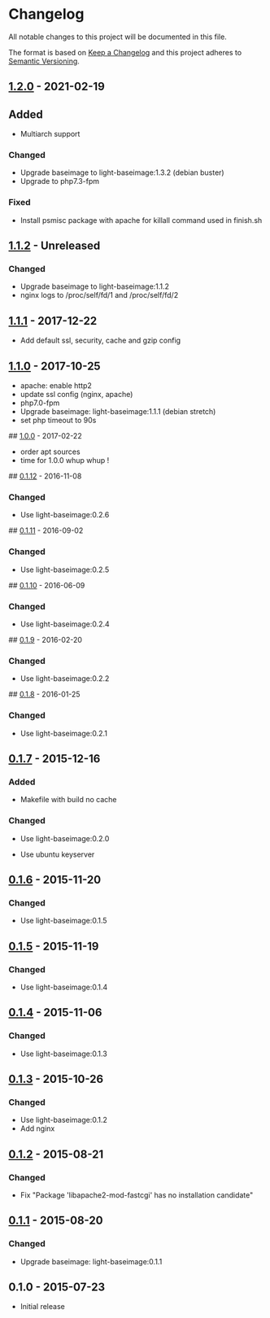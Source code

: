 # Changelog
All notable changes to this project will be documented in this file.

The format is based on [Keep a Changelog](http://keepachangelog.com/en/1.0.0/)
and this project adheres to [Semantic Versioning](http://semver.org/spec/v2.0.0.html).

## [1.2.0] - 2021-02-19
## Added
  - Multiarch support

### Changed
  - Upgrade baseimage to light-baseimage:1.3.2 (debian buster)
  - Upgrade to php7.3-fpm

### Fixed 
  - Install psmisc package with apache for killall command used in finish.sh

## [1.1.2] - Unreleased
### Changed
  - Upgrade baseimage to light-baseimage:1.1.2
  - nginx logs to /proc/self/fd/1 and /proc/self/fd/2

## [1.1.1] - 2017-12-22
  - Add default ssl, security, cache and gzip config

## [1.1.0] - 2017-10-25
  - apache: enable http2
  - update ssl config (nginx, apache)
  - php7.0-fpm
  - Upgrade baseimage: light-baseimage:1.1.1 (debian stretch)
  - set php timeout to 90s

## [1.0.0] - 2017-02-22
  - order apt sources
  - time for 1.0.0 whup whup !

## [0.1.12] - 2016-11-08
### Changed
  - Use light-baseimage:0.2.6

## [0.1.11] - 2016-09-02
### Changed
  - Use light-baseimage:0.2.5

## [0.1.10] - 2016-06-09
### Changed
  - Use light-baseimage:0.2.4

## [0.1.9] - 2016-02-20
### Changed
  - Use light-baseimage:0.2.2

## [0.1.8] - 2016-01-25
### Changed
  - Use light-baseimage:0.2.1

## [0.1.7] - 2015-12-16
### Added
  - Makefile with build no cache

### Changed
  - Use light-baseimage:0.2.0

  - Use ubuntu keyserver

## [0.1.6] - 2015-11-20
### Changed
  - Use light-baseimage:0.1.5

## [0.1.5] - 2015-11-19
### Changed
  - Use light-baseimage:0.1.4

## [0.1.4] - 2015-11-06
### Changed
  - Use light-baseimage:0.1.3

## [0.1.3] - 2015-10-26
### Changed
  - Use light-baseimage:0.1.2
  - Add nginx

## [0.1.2] - 2015-08-21
### Changed
  - Fix "Package 'libapache2-mod-fastcgi' has no installation candidate"

## [0.1.1] - 2015-08-20
### Changed
  - Upgrade baseimage: light-baseimage:0.1.1

## 0.1.0 - 2015-07-23
  - Initial release

[1.2.0]: https://github.com/osixia/docker-web-baseimage/compare/v1.1.2...v1.2.0
[1.1.2]: https://github.com/osixia/docker-web-baseimage/compare/v1.1.1...v1.1.2
[1.1.1]: https://github.com/osixia/docker-web-baseimage/compare/v1.1.0...v1.1.1
[1.1.0]: https://github.com/osixia/docker-web-baseimage/compare/v1.0.0...v1.1.0
[1.0.0]: https://github.com/osixia/docker-web-baseimage/compare/v0.1.12...v1.0.0
[0.1.12]: https://github.com/osixia/docker-web-baseimage/compare/v0.1.11...v0.1.12
[0.1.11]: https://github.com/osixia/docker-web-baseimage/compare/v0.1.10...v0.1.11
[0.1.10]: https://github.com/osixia/docker-web-baseimage/compare/v0.1.9...v0.1.10
[0.1.9]: https://github.com/osixia/docker-web-baseimage/compare/v0.1.8...v0.1.9
[0.1.8]: https://github.com/osixia/docker-web-baseimage/compare/v0.1.7...v0.1.8
[0.1.7]: https://github.com/osixia/docker-web-baseimage/compare/v0.1.6...v0.1.7
[0.1.6]: https://github.com/osixia/docker-web-baseimage/compare/v0.1.5...v0.1.6
[0.1.5]: https://github.com/osixia/docker-web-baseimage/compare/v0.1.4...v0.1.5
[0.1.4]: https://github.com/osixia/docker-web-baseimage/compare/v0.1.3...v0.1.4
[0.1.3]: https://github.com/osixia/docker-web-baseimage/compare/v0.1.2...v0.1.3
[0.1.2]: https://github.com/osixia/docker-web-baseimage/compare/v0.1.1...v0.1.2
[0.1.1]: https://github.com/osixia/docker-web-baseimage/compare/v0.1.0...v0.1.1